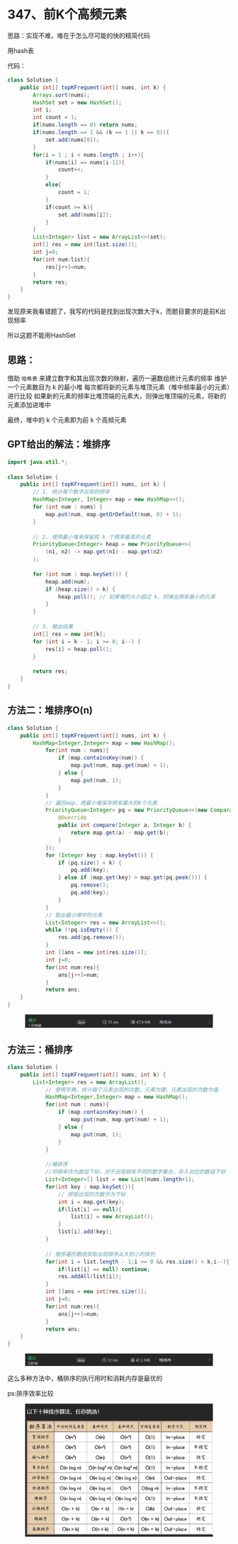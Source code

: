 # 347、前K个高频元素

思路：实现不难，难在于怎么尽可能的快的精简代码

用hash表

代码：

```java
class Solution {
    public int[] topKFrequent(int[] nums, int k) {
        Arrays.sort(nums);
        HashSet set = new HashSet();
        int i;
        int count = 1;
        if(nums.length == 0) return nums;
        if(nums.length == 1 && (k == 1 || k == 0)){
            set.add(nums[0]);
        }
        for(i = 1 ; i < nums.length ; i++){
            if(nums[i] == nums[i-1]){
                count++;
            }
            else{
                count = 1;
            }
            if(count >= k){
                set.add(nums[i]);
            }
        }
        List<Integer> list = new ArrayList<>(set);
        int[] res = new int[list.size()];
        int j=0;
        for(int num:list){
            res[j++]=num;
        }
        return res;
    }
}
```

发现原来我看错题了，我写的代码是找到出现次数大于k，而题目要求的是前K出现频率

所以这题不能用HashSet



## 思路：

借助 `哈希表` 来建立数字和其出现次数的映射，遍历一遍数组统计元素的频率 维护一个元素数目为 k 的最小堆 每次都将新的元素与堆顶元素（堆中频率最小的元素）进行比较 如果新的元素的频率比堆顶端的元素大，则弹出堆顶端的元素，将新的元素添加进堆中&#x20;

最终，堆中的 k 个元素即为前 k 个高频元素

## GPT给出的解法：堆排序

```java
import java.util.*;

class Solution {
    public int[] topKFrequent(int[] nums, int k) {
        // 1. 统计每个数字出现的频率
        HashMap<Integer, Integer> map = new HashMap<>();
        for (int num : nums) {
            map.put(num, map.getOrDefault(num, 0) + 1);
        }

        // 2. 使用最小堆来保留前 k 个频率最高的元素
        PriorityQueue<Integer> heap = new PriorityQueue<>(
            (n1, n2) -> map.get(n1) - map.get(n2)
        );

        for (int num : map.keySet()) {
            heap.add(num);
            if (heap.size() > k) {
                heap.poll(); // 如果堆的大小超过 k，则弹出频率最小的元素
            }
        }

        // 3. 输出结果
        int[] res = new int[k];
        for (int i = k - 1; i >= 0; i--) {
            res[i] = heap.poll();
        }

        return res;
    }
}
```

## 方法二：堆排序O(n)

```java
class Solution {
    public int[] topKFrequent(int[] nums, int k) {
        HashMap<Integer,Integer> map = new HashMap();
            for(int num : nums){
                if (map.containsKey(num)) {
                    map.put(num, map.get(num) + 1);
                } else {
                    map.put(num, 1);
                }
            }
            // 遍历map，用最小堆保存频率最大的k个元素
            PriorityQueue<Integer> pq = new PriorityQueue<>(new Comparator<Integer>() {
                @Override
                public int compare(Integer a, Integer b) {
                    return map.get(a) - map.get(b);
                }
            });
            for (Integer key : map.keySet()) {
                if (pq.size() < k) {
                    pq.add(key);
                } else if (map.get(key) > map.get(pq.peek())) {
                    pq.remove();
                    pq.add(key);
                }
            }
            // 取出最小堆中的元素
            List<Integer> res = new ArrayList<>();
            while (!pq.isEmpty()) {
                res.add(pq.remove());
            }
            int []ans = new int[res.size()];
            int j=0;
            for(int num:res){
                ans[j++]=num;
            }
            return ans;
    }
}
```

<figure><img src="../../.gitbook/assets/image (1) (1) (1).png" alt=""><figcaption></figcaption></figure>

## 方法三：桶排序

```java
class Solution {
    public int[] topKFrequent(int[] nums, int k) {
        List<Integer> res = new ArrayList();
            // 使用字典，统计每个元素出现的次数，元素为键，元素出现的次数为值
            HashMap<Integer,Integer> map = new HashMap();
            for(int num : nums){
                if (map.containsKey(num)) {
                    map.put(num, map.get(num) + 1);
                } else {
                    map.put(num, 1);
                }
            }

            //桶排序
            //将频率作为数组下标，对于出现频率不同的数字集合，存入对应的数组下标
            List<Integer>[] list = new List[nums.length+1];
            for(int key : map.keySet()){
                // 获取出现的次数作为下标
                int i = map.get(key);
                if(list[i] == null){
                    list[i] = new ArrayList();
                }
                list[i].add(key);
            }

            // 倒序遍历数组获取出现顺序从大到小的排列
            for(int i = list.length - 1;i >= 0 && res.size() < k;i--){
                if(list[i] == null) continue;
                res.addAll(list[i]);
            }
            int []ans = new int[res.size()];
            int j=0;
            for(int num:res){
                ans[j++]=num;
            }
            return ans;
    }
}
```

<figure><img src="../../.gitbook/assets/image (2) (1).png" alt=""><figcaption></figcaption></figure>

这么多种方法中，桶排序的执行用时和消耗内存是最优的



ps:排序效率比较

<figure><img src="../../.gitbook/assets/image (3) (1).png" alt=""><figcaption></figcaption></figure>
